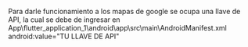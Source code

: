 Para darle funcionamiento a los mapas de google se ocupa una llave de API, la cual se debe de ingresar en App\flutter_application_1\android\app\src\main\AndroidManifest.xml
android:value="TU LLAVE DE API"